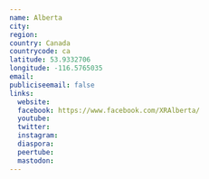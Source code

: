 ```yaml
---
name: Alberta
city:
region:
country: Canada
countrycode: ca
latitude: 53.9332706
longitude: -116.5765035
email:
publiciseemail: false
links:
  website:
  facebook: https://www.facebook.com/XRAlberta/
  youtube:
  twitter:
  instagram:
  diaspora:
  peertube:
  mastodon:
---
```

